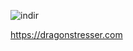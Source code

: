 ![indir](https://user-images.githubusercontent.com/117734000/200557829-d6ce58d6-284a-4416-93c5-d53ae8a033ac.png)

https://dragonstresser.com
